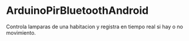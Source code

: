 # ArduinoPirBluetoothAndroid
Controla lamparas de una habitacion y registra en tiempo real si hay o no movimiento.
